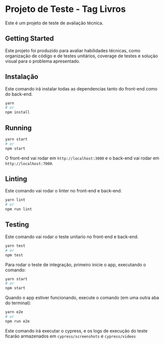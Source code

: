 # Projeto de Teste - Tag Livros

Este é um projeto de teste de avaliação técnica.

## Getting Started

Este projeto foi produzido para avaliar habilidades técnicas, como organização de código e de testes unitários, coverage de testes e solução visual para o problema apresentado.

## Instalação

Este comando irá instalar todas as dependencias tanto do front-end como do back-end.

```bash
yarn
# or
npm install
```

## Running

```bash
yarn start
# or
npm start
```

O front-end vai rodar em `http://localhost:3000` e o back-end vai rodar em `http://localhost:7000`.

## Linting

Este comando vai rodar o linter no front-end e back-end.

```bash
yarn lint
# or
npm run lint
```

## Testing

Este comando vai rodar o teste unitario no front-end e back-end.

```bash
yarn test
# or
npm test
```

Para rodar o teste de integração, primeiro inicie o app, executando o comando:

```bash
yarn start
# or
npm start
```

Quando o app estiver funcionando, execute o comando (em uma outra aba do terminal):

```bash
yarn e2e
# or
npm run e2e
```

Este comando irá executar o cypress, e os logs de execução do teste ficarão armazenados em `cypress/screenshots` e `cypress/videos`